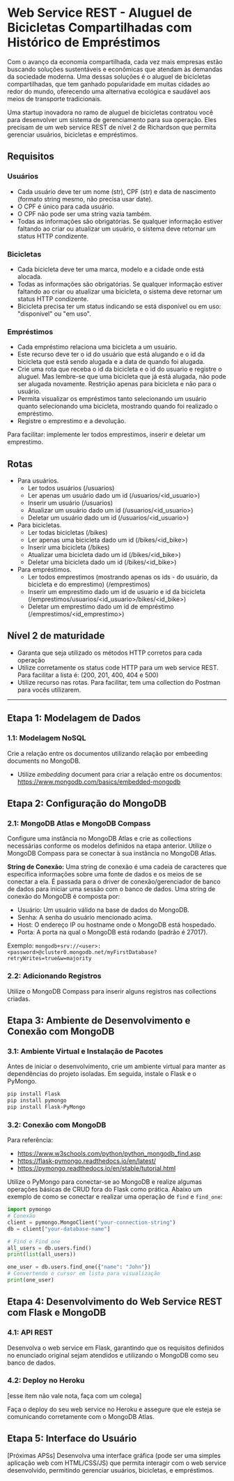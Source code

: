 # Web Service REST - Aluguel de Bicicletas Compartilhadas com Histórico de Empréstimos

Com o avanço da economia compartilhada, cada vez mais empresas estão buscando soluções sustentáveis e econômicas que atendam às demandas da sociedade moderna. Uma dessas soluções é o aluguel de bicicletas compartilhadas, que tem ganhado popularidade em muitas cidades ao redor do mundo, oferecendo uma alternativa ecológica e saudável aos meios de transporte tradicionais.

Uma startup inovadora no ramo de aluguel de bicicletas contratou você para desenvolver um sistema de gerenciamento para sua operação. Eles precisam de um web service REST de nível 2 de Richardson que permita gerenciar usuários, bicicletas e empréstimos.

## Requisitos

### Usuários
- Cada usuário deve ter um nome (str), CPF (str) e data de nascimento (formato string mesmo, não precisa usar date).
- O CPF é único para cada usuário.
- O CPF não pode ser uma string vazia também.
- Todas as informações são obrigatórias. Se qualquer informação estiver faltando ao criar ou atualizar um usuário, o sistema deve retornar um status HTTP condizente.


### Bicicletas
- Cada bicicleta deve ter uma marca, modelo e a cidade onde está alocada.
- Todas as informações são obrigatórias. Se qualquer informação estiver faltando ao criar ou atualizar uma bicicleta, o sistema deve retornar um status HTTP condizente.
- Bicicleta precisa ter um status indicando se está disponível ou em uso: "disponivel" ou "em uso".



### Empréstimos
- Cada empréstimo relaciona uma bicicleta a um usuário.
- Este recurso deve ter o id do usuário que está alugando e o id da bicicleta que está sendo alugada e a data de quando foi alugada.
- Crie uma rota que receba o id da bicicleta e o id do usuario e registre o aluguel. Mas lembre-se que uma bicicleta que já está alugada, não pode ser alugada novamente. Restrição apenas para bicicleta e não para o usuário.
- Permita visualizar os empréstimos tanto selecionando um usuário quanto selecionando uma bicicleta, mostrando quando foi realizado o empréstimo.
- Registre o emprestimo e a devolução.

Para facilitar: implemente ler todos emprestimos, inserir e deletar um emprestimo.

## Rotas

- Para usuários.
    - Ler todos usuários (/usuarios)
    - Ler apenas um usuário dado um id (/usuarios/<id_usuario>)
    - Inserir um usuário (/usuarios)
    - Atualizar um usuário dado um id (/usuarios/<id_usuario>)
    - Deletar um usuário dado um id (/usuarios/<id_usuario>)
- Para bicicletas. 
    - Ler todas bicicletas (/bikes)
    - Ler apenas uma bicicleta dado um id (/bikes/<id_bike>)
    - Inserir uma bicicleta (/bikes)
    - Atualizar uma bicicleta dado um id (/bikes/<id_bike>)
    - Deletar uma bicicleta dado um id (/bikes/<id_bike>)
- Para empréstimos.
    - Ler todos emprestimos (mostrando apenas os ids - do usuário, da bicicleta e do emprestimo) (/emprestimos)
    - Inserir um emprestimo dado um id de usuario e id da bicicleta (/emprestimos/usuarios/<id_usuario>/bikes/<id_bike>)
    - Deletar um emprestimo dado um id de empréstimo (/emprestimos/<id_emprestimo>)

## Nível 2 de maturidade
- Garanta que seja utilizado os métodos HTTP corretos para cada operação
- Utilize corretamente os status code HTTP para um web service REST. Para facilitar a lista é: (200, 201, 400, 404 e 500)
- Utilize recurso nas rotas. Para facilitar, tem uma collection do Postman para vocês utilizarem.

---

## Etapa 1: Modelagem de Dados

### 1.1: Modelagem NoSQL
Crie a relação entre os documentos utilizando relação por embeeding documents no MongoDB.
- Utilize _embedding_ document para criar a relação entre os documentos: https://www.mongodb.com/basics/embedded-mongodb

## Etapa 2: Configuração do MongoDB

### 2.1: MongoDB Atlas e MongoDB Compass
Configure uma instância no MongoDB Atlas e crie as collections necessárias conforme os modelos definidos na etapa anterior. Utilize o MongoDB Compass para se conectar à sua instância no MongoDB Atlas.

**String de Conexão:**
Uma string de conexão é uma cadeia de caracteres que especifica informações sobre uma fonte de dados e os meios de se conectar a ela. É passada para o driver de conexão/gerenciador de banco de dados para iniciar uma sessão com o banco de dados. Uma string de conexão do MongoDB é composta por:
- Usuário: Um usuário válido na base de dados do MongoDB.
- Senha: A senha do usuário mencionado acima.
- Host: O endereço IP ou hostname onde o MongoDB está hospedado.
- Porta: A porta na qual o MongoDB está rodando (padrão é 27017).

Exemplo: `mongodb+srv://<user>:<password>@cluster0.mongodb.net/myFirstDatabase?retryWrites=true&w=majority`

### 2.2: Adicionando Registros
Utilize o MongoDB Compass para inserir alguns registros nas collections criadas.

## Etapa 3: Ambiente de Desenvolvimento e Conexão com MongoDB

### 3.1: Ambiente Virtual e Instalação de Pacotes
Antes de iniciar o desenvolvimento, crie um ambiente virtual para manter as dependências do projeto isoladas. Em seguida, instale o Flask e o PyMongo.

```bash
pip install Flask
pip install pymongo
pip install Flask-PyMongo
```

### 3.2: Conexão com MongoDB 

Para referência: 
- https://www.w3schools.com/python/python_mongodb_find.asp
- https://flask-pymongo.readthedocs.io/en/latest/
- https://pymongo.readthedocs.io/en/stable/tutorial.html


Utilize o PyMongo para conectar-se ao MongoDB e realize algumas operações básicas de CRUD fora do Flask como prática. Abaixo um exemplo de como se conectar e realizar uma operação de `find` e `find_one`: 

```python 
import pymongo 
# Conexão
client = pymongo.MongoClient("your-connection-string") 
db = client["your-database-name"] 

# Find e Find_one 
all_users = db.users.find() 
print(list(all_users)) 

one_user = db.users.find_one({"name": "John"}) 
# Convertendo o cursor em lista para visualização 
print(one_user)
```

## Etapa 4: Desenvolvimento do Web Service REST com Flask e MongoDB

### 4.1: API REST

Desenvolva o web service em Flask, garantindo que os requisitos definidos no enunciado original sejam atendidos e utilizando o MongoDB como seu banco de dados.

### 4.2: Deploy no Heroku 
[esse item não vale nota, faça com um colega]

Faça o deploy do seu web service no Heroku e assegure que ele esteja se comunicando corretamente com o MongoDB Atlas.

## Etapa 5: Interface do Usuário

[Próximas APSs]
Desenvolva uma interface gráfica (pode ser uma simples aplicação web com HTML/CSS/JS) que permita interagir com o web service desenvolvido, permitindo gerenciar usuários, bicicletas, e empréstimos.
